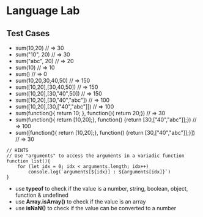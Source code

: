 # Language Lab #
## Test Cases ##
- sum(10,20)  // => 30
- sum("10", 20) // => 30
- sum("abc", 20) // => 20
- sum(10) // => 10
- sum() // => 0
- sum(10,20,30,40,50) // => 150
- sum([10,20],[30,40,50]) // => 150
- sum([10,20],[30,"40",50]) // => 150
- sum([10,20],[30,"40","abc"]) // => 100
- sum([10,20],[30,["40","abc"]]) // => 100
- sum(function(){ return 10; }, function(){ return 20;}) // => 30
- sum(function(){ return [10,20];}, function() {return [30,["40","abc"]];}) // => 100
- sum([function(){ return [10,20];}, function() {return [30,["40","abc"]];}]) // => 30

```
// HINTS
// Use "arguments" to access the arguments in a variadic function 
function list(){
    for (let idx = 0; idx < arguments.length; idx++)
        console.log(`arguments[${idx}] : ${arguments[idx]}`)
}

```


- use **typeof** to check if the value is a number, string, boolean, object, function & undefined
- use **Array.isArray()** to check if the value is an array
- use **isNaN()** to check if the value can be converted to a number
